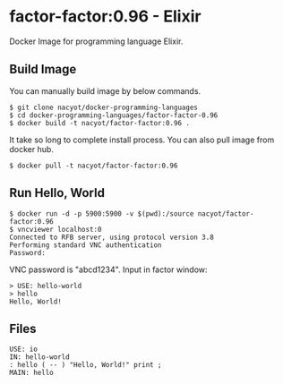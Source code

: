 # factor-factor:0.96 - Elixir

Docker Image for programming language Elixir.

## Build Image

You can manually build image by below commands.

```
$ git clone nacyot/docker-programming-languages
$ cd docker-programming-languages/factor-factor-0.96
$ docker build -t nacyot/factor-factor:0.96 .
```

It take so long to complete install process. You can also pull image from docker hub.

```
$ docker pull -t nacyot/factor-factor:0.96
```

## Run Hello, World

```
$ docker run -d -p 5900:5900 -v $(pwd):/source nacyot/factor-factor:0.96
$ vncviewer localhost:0
Connected to RFB server, using protocol version 3.8
Performing standard VNC authentication
Password: 
```

VNC password is "abcd1234". Input in factor window:

```
> USE: hello-world
> hello
Hello, World!
```

## Files

```factor
USE: io
IN: hello-world
: hello ( -- ) "Hello, World!" print ;
MAIN: hello
```
